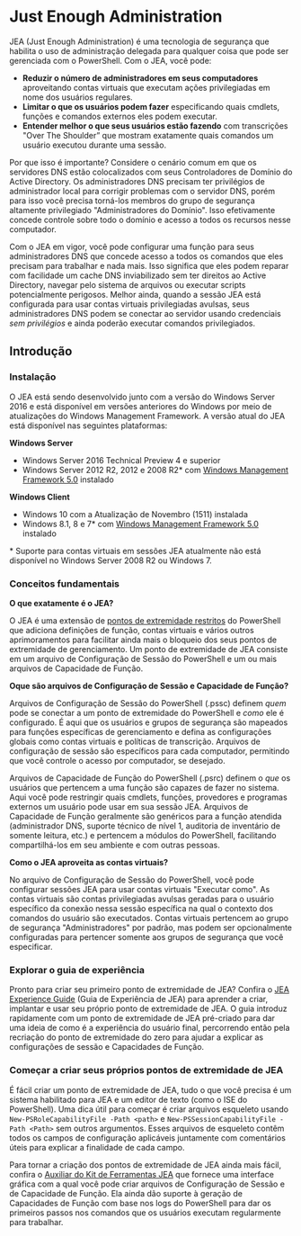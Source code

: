 # Just Enough Administration
JEA (Just Enough Administration) é uma tecnologia de segurança que habilita o uso de administração delegada para qualquer coisa que pode ser gerenciada com o PowerShell.
Com o JEA, você pode:
- **Reduzir o número de administradores em seus computadores** aproveitando contas virtuais que executam ações privilegiadas em nome dos usuários regulares.
- **Limitar o que os usuários podem fazer** especificando quais cmdlets, funções e comandos externos eles podem executar.
- **Entender melhor o que seus usuários estão fazendo** com transcrições "Over The Shoulder” que mostram exatamente quais comandos um usuário executou durante uma sessão.

Por que isso é importante?
Considere o cenário comum em que os servidores DNS estão colocalizados com seus Controladores de Domínio do Active Directory.
Os administradores DNS precisam ter privilégios de administrador local para corrigir problemas com o servidor DNS, porém para isso você precisa torná-los membros do grupo de segurança altamente privilegiado "Administradores do Domínio".
Isso efetivamente concede controle sobre todo o domínio e acesso a todos os recursos nesse computador.

Com o JEA em vigor, você pode configurar uma função para seus administradores DNS que concede acesso a todos os comandos que eles precisam para trabalhar e nada mais.
Isso significa que eles podem reparar com facilidade um cache DNS inviabilizado sem ter direitos ao Active Directory, navegar pelo sistema de arquivos ou executar scripts potencialmente perigosos.
Melhor ainda, quando a sessão JEA está configurada para usar contas virtuais privilegiadas avulsas, seus administradores DNS podem se conectar ao servidor usando credenciais *sem privilégios* e ainda poderão executar comandos privilegiados.

## Introdução

### Instalação
O JEA está sendo desenvolvido junto com a versão do Windows Server 2016 e está disponível em versões anteriores do Windows por meio de atualizações do Windows Management Framework.
A versão atual do JEA está disponível nas seguintes plataformas:

**Windows Server**
- Windows Server 2016 Technical Preview 4 e superior
- Windows Server 2012 R2, 2012 e 2008 R2\* com [Windows Management Framework 5.0](https://www.microsoft.com/en-us/download/details.aspx?id=50395) instalado

**Windows Client**
- Windows 10 com a Atualização de Novembro (1511) instalada
- Windows 8.1, 8 e 7\* com [Windows Management Framework 5.0](https://www.microsoft.com/en-us/download/details.aspx?id=50395) instalado

\* Suporte para contas virtuais em sessões JEA atualmente não está disponível no Windows Server 2008 R2 ou Windows 7.


### Conceitos fundamentais
**O que exatamente é o JEA?**

O JEA é uma extensão de [pontos de extremidade restritos](http://blogs.technet.com/b/heyscriptingguy/archive/2014/03/31/introduction-to-powershell-endpoints.aspx) do PowerShell que adiciona definições de função, contas virtuais e vários outros aprimoramentos para facilitar ainda mais o bloqueio dos seus pontos de extremidade de gerenciamento.
Um ponto de extremidade de JEA consiste em um arquivo de Configuração de Sessão do PowerShell e um ou mais arquivos de Capacidade de Função.

**Oque são arquivos de Configuração de Sessão e Capacidade de Função?**

Arquivos de Configuração de Sessão do PowerShell (.pssc) definem *quem* pode se conectar a um ponto de extremidade do PowerShell e *como* ele é configurado.
É aqui que os usuários e grupos de segurança são mapeados para funções específicas de gerenciamento e defina as configurações globais como contas virtuais e políticas de transcrição.
Arquivos de configuração de sessão são específicos para cada computador, permitindo que você controle o acesso por computador, se desejado.

Arquivos de Capacidade de Função do PowerShell (.psrc) definem o *que* os usuários que pertencem a uma função são capazes de fazer no sistema.
Aqui você pode restringir quais cmdlets, funções, provedores e programas externos um usuário pode usar em sua sessão JEA.
Arquivos de Capacidade de Função geralmente são genéricos para a função atendida (administrador DNS, suporte técnico de nível 1, auditoria de inventário de somente leitura, etc.) e pertencem a módulos do PowerShell, facilitando compartilhá-los em seu ambiente e com outras pessoas.

**Como o JEA aproveita as contas virtuais?**

No arquivo de Configuração de Sessão do PowerShell, você pode configurar sessões JEA para usar contas virtuais "Executar como".
As contas virtuais são contas privilegiadas avulsas geradas para o usuário específico da conexão nessa sessão específica na qual o contexto dos comandos do usuário são executados.
Contas virtuais pertencem ao grupo de segurança "Administradores" por padrão, mas podem ser opcionalmente configuradas para pertencer somente aos grupos de segurança que você especificar.

### Explorar o guia de experiência
Pronto para criar seu primeiro ponto de extremidade de JEA?
Confira o [JEA Experience Guide](jea-uide.md) (Guia de Experiência de JEA) para aprender a criar, implantar e usar seu próprio ponto de extremidade de JEA.
O guia introduz rapidamente com um ponto de extremidade de JEA pré-criado para dar uma ideia de como é a experiência do usuário final, percorrendo então pela recriação do ponto de extremidade do zero para ajudar a explicar as configurações de sessão e Capacidades de Função.

### Começar a criar seus próprios pontos de extremidade de JEA
É fácil criar um ponto de extremidade de JEA, tudo o que você precisa é um sistema habilitado para JEA e um editor de texto (como o ISE do PowerShell).
Uma dica útil para começar é criar arquivos esqueleto usando `New-PSRoleCapabilityFile -Path <path>` e `New-PSSessionCapabilityFile -Path <Path>` sem outros argumentos.
Esses arquivos de esqueleto contêm todos os campos de configuração aplicáveis juntamente com comentários úteis para explicar a finalidade de cada campo.

Para tornar a criação dos pontos de extremidade de JEA ainda mais fácil, confira o [Auxiliar do Kit de Ferramentas JEA](http://blogs.technet.com/b/privatecloud/archive/2015/12/20/introducing-the-updated-jea-helper-tool.aspx) que fornece uma interface gráfica com a qual você pode criar arquivos de Configuração de Sessão e de Capacidade de Função.
Ela ainda dão suporte à geração de Capacidades de Função com base nos logs do PowerShell para dar os primeiros passos nos comandos que os usuários executam regularmente para trabalhar.


<!--HONumber=Jun16_HO3-->


